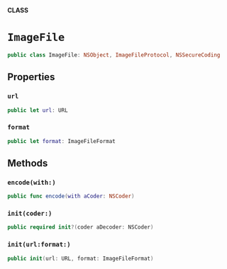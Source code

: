 **CLASS**

# `ImageFile`

```swift
public class ImageFile: NSObject, ImageFileProtocol, NSSecureCoding
```

## Properties
### `url`

```swift
public let url: URL
```

### `format`

```swift
public let format: ImageFileFormat
```

## Methods
### `encode(with:)`

```swift
public func encode(with aCoder: NSCoder)
```

### `init(coder:)`

```swift
public required init?(coder aDecoder: NSCoder)
```

### `init(url:format:)`

```swift
public init(url: URL, format: ImageFileFormat)
```
